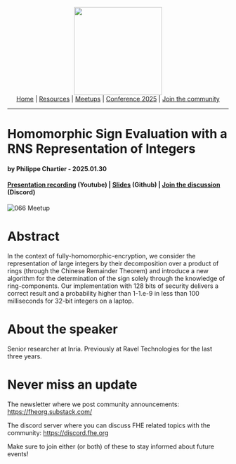 <!-- Main header navigation -->
<p align="center">
  <img width="200" src="https://user-images.githubusercontent.com/5758427/180978488-db825482-5a58-4c7c-9589-c494a6f0be04.png"><br/>
  <a href="https://fhe-org.github.io">Home</a> | <a href="https://fhe-org.github.io/resources">Resources</a> | <a href="https://fhe-org.github.io/meetups/">Meetups</a> | <a href="https://fhe-org.github.io/conferences/conference-2025/">Conference 2025</a> | <a href="https://fhe-org.github.io/community">Join the community</a>
</p>
<hr/>
<!-- /Main header navigation -->

# Homomorphic Sign Evaluation with a RNS Representation of Integers
#### by Philippe Chartier - 2025.01.30
#### <a href="https://www.youtube.com/watch?v=JXp31FhgSwY&list=PLnbmMskCVh1chnSM8Jjy6Nk3IH6fpn7MM&index=1">Presentation recording</a> (Youtube) | <a href="https://github.com/user-attachments/files/19161165/Talk_FHE-org_30-01-25.pdf">Slides</a> (Github) | <a href="https://discord.fhe.org">Join the discussion</a> (Discord)

![066 Meetup](https://github.com/user-attachments/assets/574a3034-fce1-4ad0-b7c2-456722b9e4a1)

# Abstract

In the context of fully-homomorphic-encryption, we consider the representation of large integers by their decomposition over a product of rings (through the Chinese Remainder Theorem) and introduce a new algorithm for the determination of the sign solely through the knowledge of ring-components. Our implementation with 128 bits of security delivers a correct result and a probability higher than 1-1.e-9 in less than 100 milliseconds for 32-bit integers on a laptop.

# About the speaker

Senior researcher at Inria. Previously at Ravel Technologies for the last three years.

# Never miss an update

The newsletter where we post community announcements: https://fheorg.substack.com/

The discord server where you can discuss FHE related topics with the community: https://discord.fhe.org

Make sure to join either (or both) of these to stay informed about future events!
